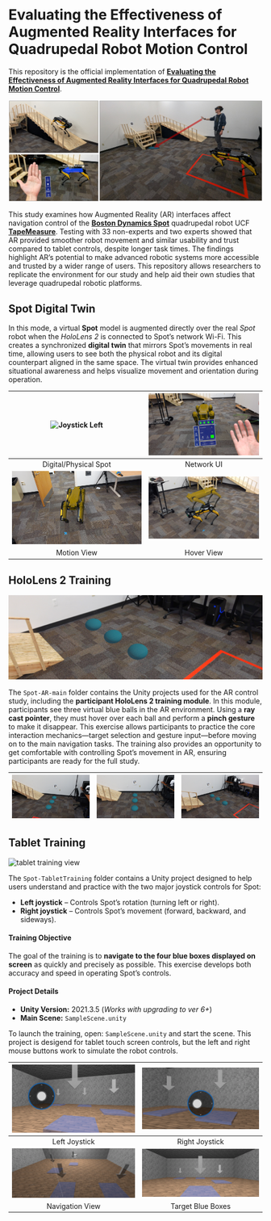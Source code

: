 # Evaluating the Effectiveness of Augmented Reality Interfaces for Quadrupedal Robot Motion Control

This repository is the official implementation of [**Evaluating the Effectiveness of Augmented Reality Interfaces for Quadrupedal Robot Motion Control**](). 

![Heder Imager for project.](images/header.png)

This study examines how Augmented Reality (AR) interfaces affect navigation control of the [**Boston Dynamics Spot**](https://bostondynamics.com/products/spot/) quadrupedal robot UCF [**TapeMeasure**](https://www.instagram.com/ucf.tapemeasure/). Testing with 33 non-experts and two experts showed that AR provided smoother robot movement and similar usability and trust compared to tablet controls, despite longer task times. The findings highlight AR’s potential to make advanced robotic systems more accessible and trusted by a wider range of users. This repository allows researchers to replicate the environment for our study and help aid their own studies that leverage quadrupedal robotic platforms.


## Spot Digital Twin

In this mode, a virtual **Spot** model is augmented directly over the real *Spot* robot when the *HoloLens 2* is connected to Spot’s network Wi-Fi. This creates a synchronized **digital twin** that mirrors Spot’s movements in real time, allowing users to see both the physical robot and its digital counterpart aligned in the same space. The virtual twin provides enhanced situational awareness and helps visualize movement and orientation during operation.



| ![Joystick Left](images/DigitalTwin/1.jpg) | ![Joystick Right](images/DigitalTwin/4.jpg) |
|:------------------------------------------:|:---------------------------------------------:|
| Digital/Physical Spot                             | Network UI                              |
| ![Spot Navigation](images/DigitalTwin/2.jpg) | ![Blue Boxes](images/DigitalTwin/3.jpg) |
| Motion View                            | Hover View                            |




## HoloLens 2 Training
![hololens training view](images/20240411_145648_HoloLens.jpg)


The `Spot-AR-main` folder contains the Unity projects used for the AR control study, including the **participant HoloLens 2 training module**. In this module, participants see three virtual blue balls in the AR environment. Using a **ray cast pointer**, they must hover over each ball and perform a **pinch gesture** to make it disappear. This exercise allows participants to practice the core interaction mechanics—target selection and gesture input—before moving on to the main navigation tasks. The training also provides an opportunity to get comfortable with controlling Spot’s movement in AR, ensuring participants are ready for the full study.

| ![Ball 1](images/20240411_145622_HoloLens.jpg) | ![Ball 2](images/20240411_145631_HoloLens.jpg) | ![Ball 3](images/20240411_145639_HoloLens.jpg) |
|-----------------------------|-----------------------------|-----------------------------|



## Tablet Training

![tablet training view](images/TabletTraining2.PNG)

The `Spot-TabletTraining` folder contains a Unity project designed to help users understand and practice with the two major joystick controls for Spot:

- **Left joystick** – Controls Spot’s rotation (turning left or right).
- **Right joystick** – Controls Spot’s movement (forward, backward, and sideways).

#### Training Objective

The goal of the training is to **navigate to the four blue boxes displayed on screen** as quickly and precisely as possible. This exercise develops both accuracy and speed in operating Spot’s controls.

#### Project Details

- **Unity Version:** 2021.3.5  (*Works with upgrading to ver 6+*)
- **Main Scene:** `SampleScene.unity`  

To launch the training, open: `SampleScene.unity` and start the scene. This project is desigend for tablet touch screen controls, but the left and right mouse buttons work to simulate the robot controls.

| ![Joystick Left](images/tablet5.png) | ![Joystick Right](images/tablet4.png) |
|:------------------------------------------:|:---------------------------------------------:|
| Left Joystick                              | Right Joystick                               |
| ![Spot Navigation](images/tablet2.png) | ![Blue Boxes](images/tablet3.png) |
| Navigation View                            | Target Blue Boxes                            |



